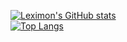 [![Leximon's GitHub stats](https://github-readme-stats.vercel.app/api?username=Leximon&theme=radical&count_private=true)](https://github.com/anuraghazra/github-readme-stats)
<br>
[![Top Langs](https://github-readme-stats.vercel.app/api/top-langs/?username=Leximon&theme=radical&count_private=true)](https://github.com/anuraghazra/github-readme-stats)
